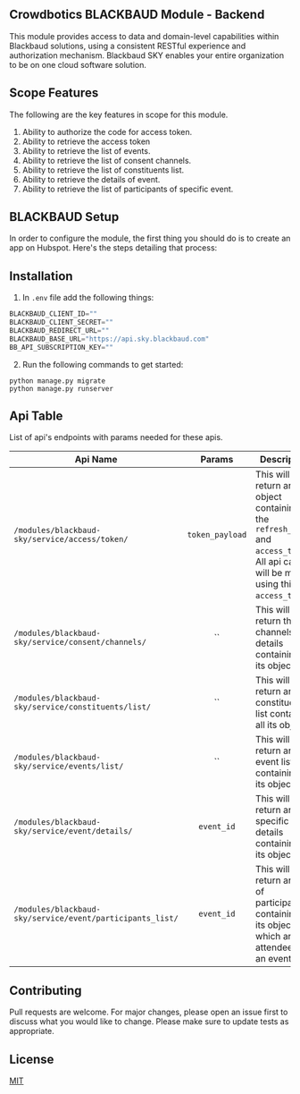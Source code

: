 ## Crowdbotics BLACKBAUD Module - Backend

This module provides access to data and domain-level capabilities within Blackbaud solutions, using a consistent RESTful experience and authorization mechanism. Blackbaud SKY enables your entire organization to be on one cloud software solution.


## Scope Features
The following are the key features in scope for this module.
1. Ability to authorize the code for access token.
2. Ability to retrieve the access token
3. Ability to retrieve the list of events.
4. Ability to retrieve the list of consent channels.
5. Ability to retrieve the list of constituents list.
6. Ability to retrieve the details of event.
7. Ability to retrieve the list of participants of specific event.


## BLACKBAUD Setup
In order to configure the module, the first thing you should do is to create an app on Hubspot. Here's the steps detailing that process:



## Installation
1. In `.env` file add the following things:

```py
BLACKBAUD_CLIENT_ID=""
BLACKBAUD_CLIENT_SECRET=""
BLACKBAUD_REDIRECT_URL=""
BLACKBAUD_BASE_URL="https://api.sky.blackbaud.com"
BB_API_SUBSCRIPTION_KEY=""
```

2. Run the following commands to get started:

```
python manage.py migrate
python manage.py runserver
```

## Api Table
List of api's endpoints with params needed for these apis.

| Api Name                            |     Params      | Description                                                                                                                         |
| ------------------------------------|:---------------:|-------------------------------------------------------------------------------------------------------------------------------------|
| `/modules/blackbaud-sky/service/access/token/` | `token_payload` | This will return an object containing the `refresh_token` and `access_token`. All api calls will be made using this `access_token`. |
| `/modules/blackbaud-sky/service/consent/channels/` |       ``        | This will return the channels details containing all its objects.                                                                   |                                                                                                  |
| `/modules/blackbaud-sky/service/constituents/list/` |       ``        | This will return an constituents list containing all its objects.                                                                   |
| `/modules/blackbaud-sky/service/events/list/ ` |       ``        | This will return an event list containing all its objects.                                                                          |
|`/modules/blackbaud-sky/service/event/details/`|   `event_id`    | This will return an specific event details containing all its objects.                                                              |
|`/modules/blackbaud-sky/service/event/participants_list/ `|`event_id`| This will return an list of participants containing all its objects which are attendees of an event.                                                          |

## Contributing
Pull requests are welcome. For major changes, please open an issue first to discuss what you would like to change.
Please make sure to update tests as appropriate.

## License
[MIT](https://choosealicense.com/licenses/mit/)